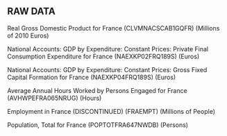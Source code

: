## RAW DATA

Real Gross Domestic Product for France (CLVMNACSCAB1GQFR) (Millions of 2010 Euros)

National Accounts: GDP by Expenditure: Constant Prices: Private Final Consumption Expenditure for France (NAEXKP02FRQ189S) (Euros)

National Accounts: GDP by Expenditure: Constant Prices: Gross Fixed Capital Formation for France (NAEXKP04FRQ189S) (Euros)

Average Annual Hours Worked by Persons Engaged for France (AVHWPEFRA065NRUG) (Hours)

Employment in France (DISCONTINUED) (FRAEMPT) (Millions of People) 

Population, Total for France (POPTOTFRA647NWDB) (Persons)